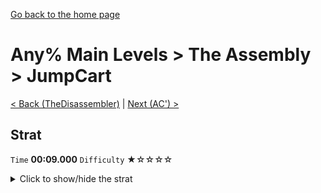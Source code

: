 [Go back to the home page](https://github.com/Doublevil/scbspeedrun)

# Any% Main Levels > The Assembly > JumpCart

[< Back (TheDisassembler)](https://github.com/Doublevil/scbspeedrun/blob/main/levels/any_ml/A/TheDisassembler.md) | [Next (AC') >](https://github.com/Doublevil/scbspeedrun/blob/main/levels/any_ml/A/AC'.md)

## Strat

`Time` **00:09.000** `Difficulty` ★☆☆☆☆
<details>
  <summary>Click to show/hide the strat</summary>

  [![Strat animation](https://github.com/Doublevil/scbspeedrun/blob/main/media/levels/A/JumpCart_Strat.webp)](https://github.com/Doublevil/scbspeedrun/blob/main/media/levels/A/JumpCart_Strat.mp4?raw=true)

  **Notes**
  - Once again, we quit out right as the background changes to continue to the Power Plants.
</details>
